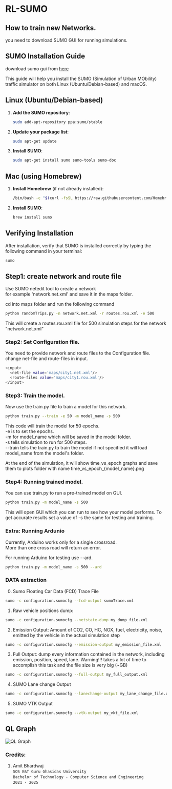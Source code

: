 # RL-SUMO

## How to train new Networks.

you need to download SUMO GUI for running simulations.

## SUMO Installation Guide

download sumo gui from [here](https://sumo.dlr.de/docs/Downloads.php)


This guide will help you install the SUMO (Simulation of Urban MObility) traffic simulator on both Linux (Ubuntu/Debian-based) and macOS.

## Linux (Ubuntu/Debian-based)

1. **Add the SUMO repository**:
    ```bash
    sudo add-apt-repository ppa:sumo/stable
    ```

2. **Update your package list**:
    ```bash
    sudo apt-get update
    ```

3. **Install SUMO**:
    ```bash
    sudo apt-get install sumo sumo-tools sumo-doc
    ```

## Mac (using Homebrew)

1. **Install Homebrew** (if not already installed):
    ```bash
    /bin/bash -c "$(curl -fsSL https://raw.githubusercontent.com/Homebrew/install/HEAD/install.sh)"
    ```

2. **Install SUMO**:
    ```bash
    brew install sumo
    ```

## Verifying Installation

After installation, verify that SUMO is installed correctly by typing the following command in your terminal:

```bash
sumo
```

## Step1: create network and route file

Use SUMO netedit tool to create a network<br/>
for example 'network.net.xml' and save it in the maps folder.

cd into maps folder and run the following command

```bash
python randomTrips.py -n network.net.xml -r routes.rou.xml -e 500
```

This will create a routes.rou.xml file for 500 simulation steps for the network "network.net.xml"

### Step2: Set Configuration file.

You need to provide network and route files to the Configuration file.<br/>
change net-file and route-files in input.

```bash
<input>        
  <net-file value='maps/city1.net.xml'/>
  <route-files value='maps/city1.rou.xml'/>
</input>
```

### Step3: Train the model.

Now use the train.py file to train a model for this network.<br/>

```bash
python train.py --train -e 50 -m model_name -s 500
```

This code will train the model for 50 epochs.<br/>
-e is to set the epochs.<br/>
-m for model_name which will be saved in the model folder.<br/>
-s tells simulation to run for 500 steps.<br/>
--train tells the train.py to train the model if not specified it will load model_name from the model's folder.

At the end of the simulation, it will show time_vs_epoch graphs and save them to plots folder with name time_vs_epoch_{model_name}.png

### Step4: Running trained model.

You can use train.py to run a pre-trained model on GUI.

```bash
python train.py -m model_name -s 500
```

This will open GUI which you can run to see how your model performs.
To get accurate results set a value of -s the same for testing and training.

### Extra: Running Ardunio
Currently, Arduino works only for a single crossroad.<br/>
More than one cross road will return an error.<br/>

For running Arduino for testing use --ard.

```bash
python train.py -m model_name -s 500 --ard
```

### DATA extraction

0) Sumo Floating Car Data (FCD) Trace File<br/>

```bash
sumo -c configuration.sumocfg --fcd-output sumoTrace.xml
```

1) Raw vehicle positions dump: <br/>

```bash
sumo -c configuration.sumocfg --netstate-dump my_dump_file.xml
```

2) Emission Output: Amount of CO2, CO, HC, NOX, fuel, electricity, noise, emitted by the vehicle in the actual simulation step<br/>

```bash
sumo -c configuration.sumocfg --emission-output my_emission_file.xml
```

3) Full Output: 
dump every information contained in the network, including emission, position, speed, lane. 
Warning!!! takes a lot of time to accomplish this task and the file size is very big (~GB) <br/>

```bash
sumo -c configuration.sumocfg --full-output my_full_output.xml
```

4) SUMO Lane change Output<br/>

```bash
sumo -c configuration.sumocfg --lanechange-output my_lane_change_file.xml
```

5) SUMO VTK Output<br/>

```bash
sumo -c configuration.sumocfg --vtk-output my_vkt_file.xml
```

## QL Graph
![QL Graph](ql/maps/Figure_3.png)

### Credits: 
1. Amit Bhardwaj<br/>
`SOS E&T Guru Ghasidas University`<br/>
`Bachelor of Technology - Computer Science and Engineering`<br/>
`2021 - 2025`
